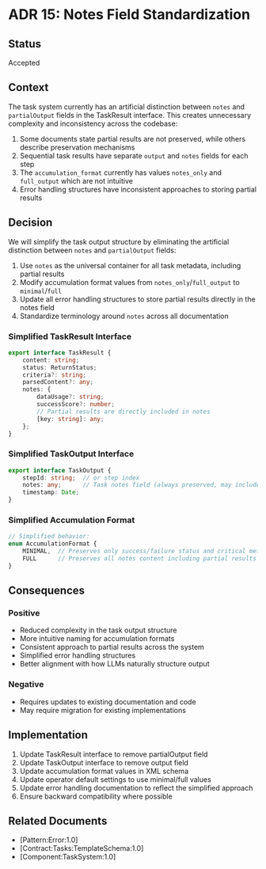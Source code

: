 # ADR 15: Notes Field Standardization

## Status
Accepted

## Context
The task system currently has an artificial distinction between `notes` and `partialOutput` fields in the TaskResult interface. This creates unnecessary complexity and inconsistency across the codebase:

1. Some documents state partial results are not preserved, while others describe preservation mechanisms
2. Sequential task results have separate `output` and `notes` fields for each step
3. The `accumulation_format` currently has values `notes_only` and `full_output` which are not intuitive
4. Error handling structures have inconsistent approaches to storing partial results

## Decision
We will simplify the task output structure by eliminating the artificial distinction between `notes` and `partialOutput` fields:

1. Use `notes` as the universal container for all task metadata, including partial results
2. Modify accumulation format values from `notes_only`/`full_output` to `minimal`/`full`
3. Update all error handling structures to store partial results directly in the notes field
4. Standardize terminology around `notes` across all documentation

### Simplified TaskResult Interface
```typescript
export interface TaskResult {
    content: string;
    status: ReturnStatus;
    criteria?: string;
    parsedContent?: any;
    notes: {
        dataUsage?: string;
        successScore?: number;
        // Partial results are directly included in notes
        [key: string]: any;
    };
}
```

### Simplified TaskOutput Interface
```typescript
export interface TaskOutput {
    stepId: string;  // or step index
    notes: any;      // Task notes field (always preserved, may include partial results)
    timestamp: Date;
}
```

### Simplified Accumulation Format
```typescript
// Simplified behavior:
enum AccumulationFormat {
    MINIMAL,  // Preserves only success/failure status and critical metadata
    FULL      // Preserves all notes content including partial results
}
```

## Consequences
### Positive
- Reduced complexity in the task output structure
- More intuitive naming for accumulation formats
- Consistent approach to partial results across the system
- Simplified error handling structures
- Better alignment with how LLMs naturally structure output

### Negative
- Requires updates to existing documentation and code
- May require migration for existing implementations

## Implementation
1. Update TaskResult interface to remove partialOutput field
2. Update TaskOutput interface to remove output field
3. Update accumulation format values in XML schema
4. Update operator default settings to use minimal/full values
5. Update error handling documentation to reflect the simplified approach
6. Ensure backward compatibility where possible

## Related Documents
- [Pattern:Error:1.0]
- [Contract:Tasks:TemplateSchema:1.0]
- [Component:TaskSystem:1.0]
